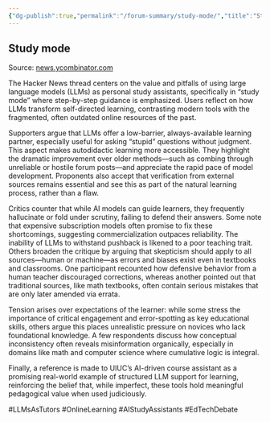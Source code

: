 ```yaml
---
{"dg-publish":true,"permalink":"/forum-summary/study-mode/","title":"Study mode","tags":["forum","summary"],"created":"2025-07-30T08:18:32.418+07:00","updated":"2025-08-06T06:44:06.552+07:00"}
---
```



## Study mode  

Source: [news.ycombinator.com](https://news.ycombinator.com/item?id=44725764)

The Hacker News thread centers on the value and pitfalls of using large language models (LLMs) as personal study assistants, specifically in “study mode” where step-by-step guidance is emphasized. Users reflect on how LLMs transform self-directed learning, contrasting modern tools with the fragmented, often outdated online resources of the past.

Supporters argue that LLMs offer a low-barrier, always-available learning partner, especially useful for asking “stupid” questions without judgment. This aspect makes autodidactic learning more accessible. They highlight the dramatic improvement over older methods—such as combing through unreliable or hostile forum posts—and appreciate the rapid pace of model development. Proponents also accept that verification from external sources remains essential and see this as part of the natural learning process, rather than a flaw.

Critics counter that while AI models can guide learners, they frequently hallucinate or fold under scrutiny, failing to defend their answers. Some note that expensive subscription models often promise to fix these shortcomings, suggesting commercialization outpaces reliability. The inability of LLMs to withstand pushback is likened to a poor teaching trait. Others broaden the critique by arguing that skepticism should apply to all sources—human or machine—as errors and biases exist even in textbooks and classrooms. One participant recounted how defensive behavior from a human teacher discouraged corrections, whereas another pointed out that traditional sources, like math textbooks, often contain serious mistakes that are only later amended via errata.

Tension arises over expectations of the learner: while some stress the importance of critical engagement and error-spotting as key educational skills, others argue this places unrealistic pressure on novices who lack foundational knowledge. A few respondents discuss how conceptual inconsistency often reveals misinformation organically, especially in domains like math and computer science where cumulative logic is integral.

Finally, a reference is made to UIUC’s AI-driven course assistant as a promising real-world example of structured LLM support for learning, reinforcing the belief that, while imperfect, these tools hold meaningful pedagogical value when used judiciously.

#LLMsAsTutors #OnlineLearning #AIStudyAssistants #EdTechDebate

